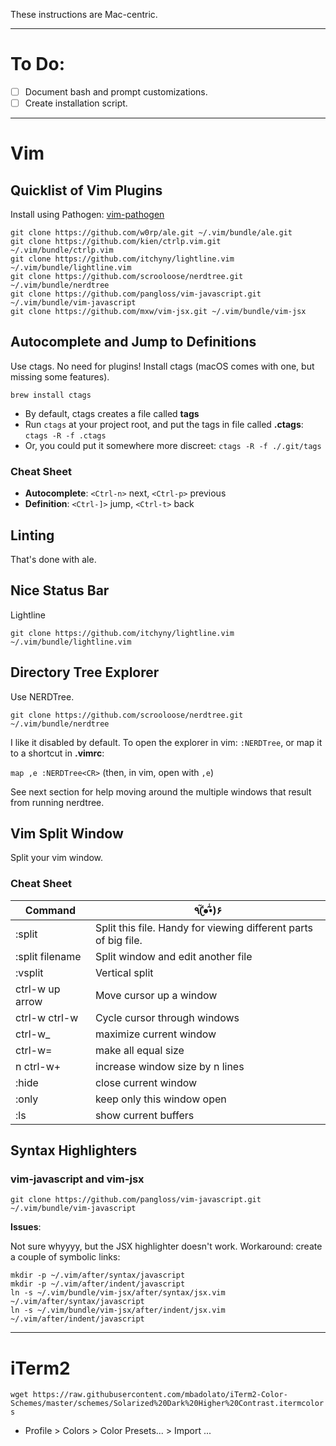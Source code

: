 These instructions are Mac-centric.

----
# To Do:

- [ ] Document bash and prompt customizations.
- [ ] Create installation script.

----
# Vim

## Quicklist of Vim Plugins

Install using Pathogen: [vim-pathogen](https://github.com/tpope/vim-pathogen)

    git clone https://github.com/w0rp/ale.git ~/.vim/bundle/ale.git
    git clone https://github.com/kien/ctrlp.vim.git ~/.vim/bundle/ctrlp.vim
    git clone https://github.com/itchyny/lightline.vim ~/.vim/bundle/lightline.vim
    git clone https://github.com/scrooloose/nerdtree.git ~/.vim/bundle/nerdtree
    git clone https://github.com/pangloss/vim-javascript.git ~/.vim/bundle/vim-javascript
    git clone https://github.com/mxw/vim-jsx.git ~/.vim/bundle/vim-jsx


## Autocomplete and Jump to Definitions

Use ctags. No need for plugins! Install ctags (macOS comes with one, but missing some features).

`brew install ctags`

* By default, ctags creates a file called **tags**
* Run `ctags` at your project root, and put the tags in file called **.ctags**: `ctags -R -f .ctags`
* Or, you could put it somewhere more discreet: `ctags -R -f ./.git/tags`

### Cheat Sheet

* **Autocomplete**: `<Ctrl-n>` next, `<Ctrl-p>` previous
* **Definition**: `<Ctrl-]>` jump, `<Ctrl-t>` back


## Linting

That's done with ale.


## Nice Status Bar

Lightline

`git clone https://github.com/itchyny/lightline.vim ~/.vim/bundle/lightline.vim`


## Directory Tree Explorer

Use NERDTree.

`git clone https://github.com/scrooloose/nerdtree.git ~/.vim/bundle/nerdtree`

I like it disabled by default. To open the explorer in vim: `:NERDTree`, or map it
to a shortcut in **.vimrc**:

`map ,e :NERDTree<CR>` (then, in vim, open with `,e`)

See next section for help moving around the multiple windows that result from
running nerdtree.


## Vim Split Window

Split your vim window.

### Cheat Sheet

| Command          | ٩(̾●̮̮̃̾•̃̾)۶ |
| ---              | ---|
| :split           | Split this file. Handy for viewing different parts of big file. |
| :split filename  | Split window and edit another file |
| :vsplit          | Vertical split |
| ctrl-w up arrow  | Move cursor up a window |
| ctrl-w ctrl-w    | Cycle cursor through windows |
| ctrl-w\_         | maximize current window |
| ctrl-w=          | make all equal size |
| n ctrl-w+        | increase window size by n lines |
| :hide            | close current window |
| :only            | keep only this window open |
| :ls              | show current buffers |


## Syntax Highlighters

### vim-javascript and vim-jsx

`git clone https://github.com/pangloss/vim-javascript.git ~/.vim/bundle/vim-javascript`

**Issues**:

Not sure whyyyy, but the JSX highlighter doesn't work. Workaround: create a couple of symbolic links:

    mkdir -p ~/.vim/after/syntax/javascript
    mkdir -p ~/.vim/after/indent/javascript
    ln -s ~/.vim/bundle/vim-jsx/after/syntax/jsx.vim ~/.vim/after/syntax/javascript
    ln -s ~/.vim/bundle/vim-jsx/after/indent/jsx.vim ~/.vim/after/indent/javascript

----

# iTerm2

`wget https://raw.githubusercontent.com/mbadolato/iTerm2-Color-Schemes/master/schemes/Solarized%20Dark%20Higher%20Contrast.itermcolors`

* Profile > Colors > Color Presets... > Import ...
